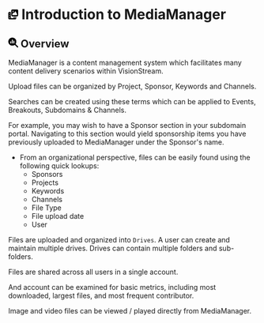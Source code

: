 # <img src="https://raw.githubusercontent.com/vishaldhole173/pro-stream-documentation/main/fontawesome/svgs/solid/photo-film.svg" width="20" height="20"> Introduction to MediaManager

## <img src="https://raw.githubusercontent.com/vishaldhole173/pro-stream-documentation/main/fontawesome/svgs/solid/magnifying-glass-chart.svg" width="20" height="20"> Overview

MediaManager is a content management system which facilitates many content delivery scenarios within VisionStream.

Upload files can be organized by Project, Sponsor, Keywords and Channels.

Searches can be created using these terms which can be applied to Events, Breakouts, Subdomains & Channels.

For example, you may wish to have a Sponsor section in your subdomain portal. 
Navigating to this section would yield sponsorship items you have previously uploaded to MediaManager under the Sponsor's name.

* From an organizational perspective, files can be easily found using the following quick lookups:
  - Sponsors
  - Projects
  - Keywords
  - Channels
  - File Type
  - File upload date
  - User

Files are uploaded and organized into `Drives`. A user can create and maintain multiple drives. Drives can contain multiple folders and sub-folders.

Files are shared across all users in a single account.

And account can be examined for basic metrics, including most downloaded, largest files, and most frequent contributor.

Image and video files can be viewed / played directly from MediaManager.
